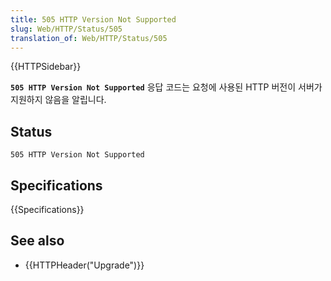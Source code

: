 ```yaml
---
title: 505 HTTP Version Not Supported
slug: Web/HTTP/Status/505
translation_of: Web/HTTP/Status/505
---
```

{{HTTPSidebar}}

**`505 HTTP Version Not Supported`** 응답 코드는 요청에 사용된 HTTP 버전이 서버가 지원하지 않음을 알립니다.

## Status

```
505 HTTP Version Not Supported
```

## Specifications

{{Specifications}}

## See also

- {{HTTPHeader("Upgrade")}}
